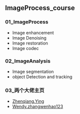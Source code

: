 ##  ImageProcess_course

###  01_ImageProcess

- Image enhancement
- Image Denoising
- Image restoration
- Image codec


###  02_ImageAnalysis

- Image segmentation
- object Detection and tracking



###   03_两个大佬主页

- [Zhenqiang.Ying](https://github.com/baidut)
- [Wendy.zhangwenhao123](https://github.com/zhangwenhao123)

